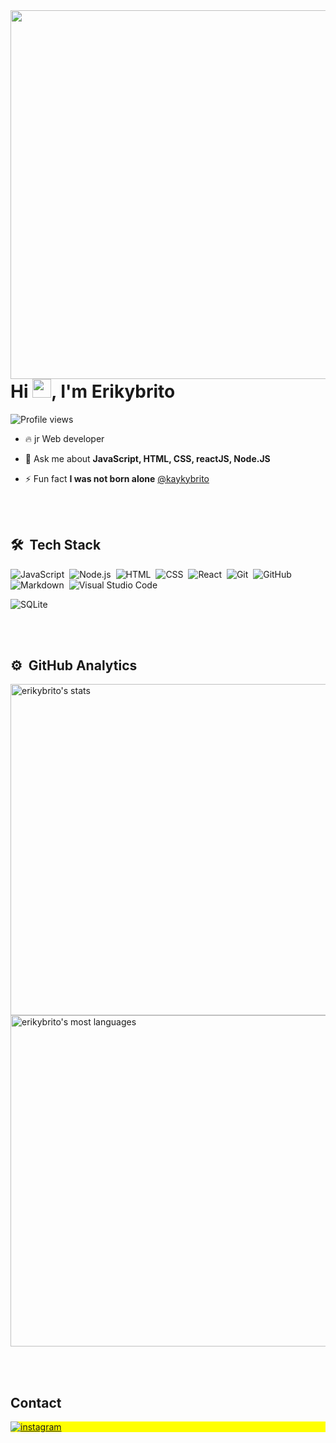 
<img align="right" height="590em" src="https://raw.githubusercontent.com/gist/Erikybrito/bb13c428742fbc4c8749aa3f75e4008d/raw/c2f1c28ca7fc638b162bfadba3283a57bc32f3e9/githubcart.svg"/>
<h1 align="left">Hi <img src="https://raw.githubusercontent.com/kaueMarques/kaueMarques/master/hi.gif" height="30px">, I'm Erikybrito</h1>
<p align="left"> <img src="https://komarev.com/ghpvc/?username=Erikybrito&color=yellow" alt="Profile views" /> </p>

- 🔥 jr Web developer 

- 💬 Ask me about **JavaScript, HTML, CSS, reactJS, Node.JS**

- ⚡ Fun fact **I was not born alone**  <a href="https://github.com/kaykybrito" target="_blank">@kaykybrito</a>



<br><br>

## 🛠 &nbsp;Tech Stack

![JavaScript](https://img.shields.io/badge/-JavaScript-05122A?style=flat&logo=javascript)&nbsp;
![Node.js](https://img.shields.io/badge/-Node.js-05122A?style=flat&logo=node.js)&nbsp;
![HTML](https://img.shields.io/badge/-HTML-05122A?style=flat&logo=HTML5)&nbsp;
![CSS](https://img.shields.io/badge/-CSS-05122A?style=flat&logo=CSS3&logoColor=1572B6)&nbsp;
![React](https://img.shields.io/badge/-React-05122A?style=flat&logo=react)&nbsp;
![Git](https://img.shields.io/badge/-Git-05122A?style=flat&logo=git)&nbsp;
![GitHub](https://img.shields.io/badge/-GitHub-05122A?style=flat&logo=github)&nbsp;
![Markdown](https://img.shields.io/badge/-Markdown-05122A?style=flat&logo=markdown)&nbsp;
![Visual Studio Code](https://img.shields.io/badge/-Visual%20Studio%20Code-05122A?style=flat&logo=visual-studio-code&logoColor=007ACC)&nbsp;
<!-- ![PostgreSQL](https://img.shields.io/badge/-PostgreSQL-05122A?style=flat&logo=postgresql)&nbsp; -->
![SQLite](https://img.shields.io/badge/-SQLite-05122A?style=flat&logo=sqlite)&nbsp;

<br><br>

## ⚙️ &nbsp;GitHub Analytics

<p align="left">
<img width="530em" src="https://github-readme-stats.vercel.app/api?username=erikybrito&show_icons=true&theme=vision-friendly-dark" alt="erikybrito's stats"/>
<img width="530em" src="https://github-readme-stats.vercel.app/api/top-langs/?username=erikybrito&layout=compact&theme=vision-friendly-dark" alt="erikybrito's most languages"/>
</p>

<br><br>

## Contact

<p align="left" style="background:yellow">
<!-- <a href="https://codepen.io/erikybrito" target="_blank">
  <img align="center" src="https://img.shields.io/badge/-erikybrito-05122A?style=flat&logo=codepen" alt="codepen"/>
</a> -->
<!-- <a href="https://twitter.com/erikybrito" target="_blank">
  <img align="center" src="https://img.shields.io/badge/-erikybrito-05122A?style=flat&logo=twitter" alt="twitter"/>  
</a> -->
<!-- <a href="https://linkedin.com/in/erikybrito" target="_blank">
  <img align="center" src="https://img.shields.io/badge/-erikybrito-05122A?style=flat&logo=linkedin" alt="linkedin"/>
</a> -->
<a href="https://instagram.com/joyeriky" target="_blank">
 <img align="center" src="https://img.shields.io/badge/-joyeriky-05122A?style=flat&logo=instagram" alt="instagram"/>
</a>
<!-- <a href="https://youtube.com/erikybrito" target="_blank">
 <img align="center" src="https://img.shields.io/badge/-erikybrito-05122A?style=flat&logo=youtube" alt="youtube"/>
</a> -->
</p>

<!--

<img width="490em" src="https://github-readme-twitter-gazf.vercel.app/api?id=erikybrito&layout=wide&show_reply=off&show_retweet=off" />


**erikybrito/erikybrito** is a ✨ _special_ ✨ repository because its `README.md` (this file) appears on your GitHub profile.

Here are some ideas to get you started:

- 🔭 I’m currently working on ...
- 🌱 I’m currently learning ...
- 👯 I’m looking to collaborate on ...
- 🤔 I’m looking for help with ...
- 💬 Ask me about ...
- 📫 How to reach me: ...
- 😄 Pronouns: ...
- ⚡ Fun fact: ...
-->

<!--
**Erikybrito/erikybrito** is a ✨ _special_ ✨ repository because its `README.md` (this file) appears on your GitHub profile.

Here are some ideas to get you started:

- 🔭 I’m currently working on ...
- 🌱 I’m currently learning ...
- 👯 I’m looking to collaborate on ...
- 🤔 I’m looking for help with ...
- 💬 Ask me about ...
- 📫 How to reach me: ...
- 😄 Pronouns: ...
- ⚡ Fun fact: ...
-->
